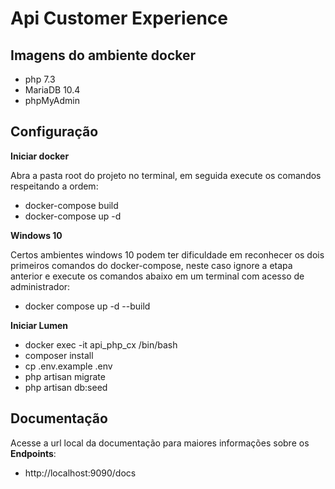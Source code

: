 # Api Customer Experience

## Imagens do ambiente docker
- php 7.3
- MariaDB 10.4
- phpMyAdmin

## Configuração
**Iniciar docker**

Abra a pasta root do projeto no terminal, em seguida execute os comandos respeitando a ordem:
- docker-compose build
- docker-compose up -d

**Windows 10**

Certos ambientes windows 10 podem ter dificuldade em reconhecer os dois primeiros comandos do docker-compose, neste caso ignore a etapa  anterior e execute os comandos abaixo em um terminal com acesso de administrador:
- docker compose up -d --build

**Iniciar Lumen**

- docker exec -it api_php_cx /bin/bash
- composer install
- cp .env.example .env
- php artisan migrate
- php artisan db:seed

## Documentação
Acesse a url local da documentação para maiores informações sobre os **Endpoints**:
- http://localhost:9090/docs
